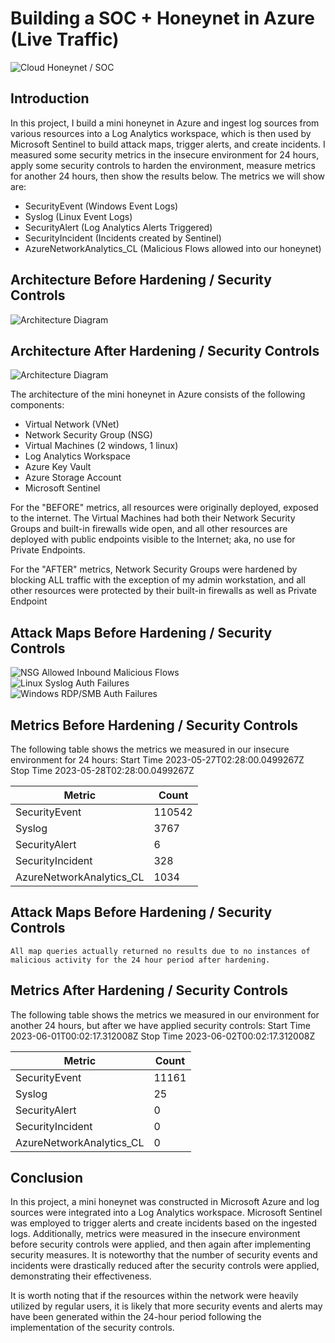 # Building a SOC + Honeynet in Azure (Live Traffic)
![Cloud Honeynet / SOC](https://i.imgur.com/G9w5dXo.png)

## Introduction

In this project, I build a mini honeynet in Azure and ingest log sources from various resources into a Log Analytics workspace, which is then used by Microsoft Sentinel to build attack maps, trigger alerts, and create incidents. I measured some security metrics in the insecure environment for 24 hours, apply some security controls to harden the environment, measure metrics for another 24 hours, then show the results below. The metrics we will show are:

- SecurityEvent (Windows Event Logs)
- Syslog (Linux Event Logs)
- SecurityAlert (Log Analytics Alerts Triggered)
- SecurityIncident (Incidents created by Sentinel)
- AzureNetworkAnalytics_CL (Malicious Flows allowed into our honeynet)

## Architecture Before Hardening / Security Controls
![Architecture Diagram](https://i.imgur.com/g0Vfa9l.png)

## Architecture After Hardening / Security Controls
![Architecture Diagram](https://i.imgur.com/DiWl7JP.png)

The architecture of the mini honeynet in Azure consists of the following components:

- Virtual Network (VNet)
- Network Security Group (NSG)
- Virtual Machines (2 windows, 1 linux)
- Log Analytics Workspace
- Azure Key Vault
- Azure Storage Account
- Microsoft Sentinel

For the "BEFORE" metrics, all resources were originally deployed, exposed to the internet. The Virtual Machines had both their Network Security Groups and built-in firewalls wide open, and all other resources are deployed with public endpoints visible to the Internet; aka, no use for Private Endpoints.

For the "AFTER" metrics, Network Security Groups were hardened by blocking ALL traffic with the exception of my admin workstation, and all other resources were protected by their built-in firewalls as well as Private Endpoint

## Attack Maps Before Hardening / Security Controls
![NSG Allowed Inbound Malicious Flows](https://i.imgur.com/WDj5UPA.png)<br>
![Linux Syslog Auth Failures](https://i.imgur.com/t2hIVAp.png)<br>
![Windows RDP/SMB Auth Failures](https://i.imgur.com/LHI0nOY.png)<br>

## Metrics Before Hardening / Security Controls

The following table shows the metrics we measured in our insecure environment for 24 hours:
Start Time 2023-05-27T02:28:00.0499267Z
Stop Time 2023-05-28T02:28:00.0499267Z

| Metric                   | Count
| ------------------------ | -----
| SecurityEvent            | 110542
| Syslog                   | 3767
| SecurityAlert            | 6
| SecurityIncident         | 328
| AzureNetworkAnalytics_CL | 1034

## Attack Maps Before Hardening / Security Controls

```All map queries actually returned no results due to no instances of malicious activity for the 24 hour period after hardening.```

## Metrics After Hardening / Security Controls

The following table shows the metrics we measured in our environment for another 24 hours, but after we have applied security controls:
Start Time 2023-06-01T00:02:17.312008Z
Stop Time	2023-06-02T00:02:17.312008Z

| Metric                   | Count
| ------------------------ | -----
| SecurityEvent            | 11161
| Syslog                   | 25
| SecurityAlert            | 0
| SecurityIncident         | 0
| AzureNetworkAnalytics_CL | 0

## Conclusion

In this project, a mini honeynet was constructed in Microsoft Azure and log sources were integrated into a Log Analytics workspace. Microsoft Sentinel was employed to trigger alerts and create incidents based on the ingested logs. Additionally, metrics were measured in the insecure environment before security controls were applied, and then again after implementing security measures. It is noteworthy that the number of security events and incidents were drastically reduced after the security controls were applied, demonstrating their effectiveness.

It is worth noting that if the resources within the network were heavily utilized by regular users, it is likely that more security events and alerts may have been generated within the 24-hour period following the implementation of the security controls.
